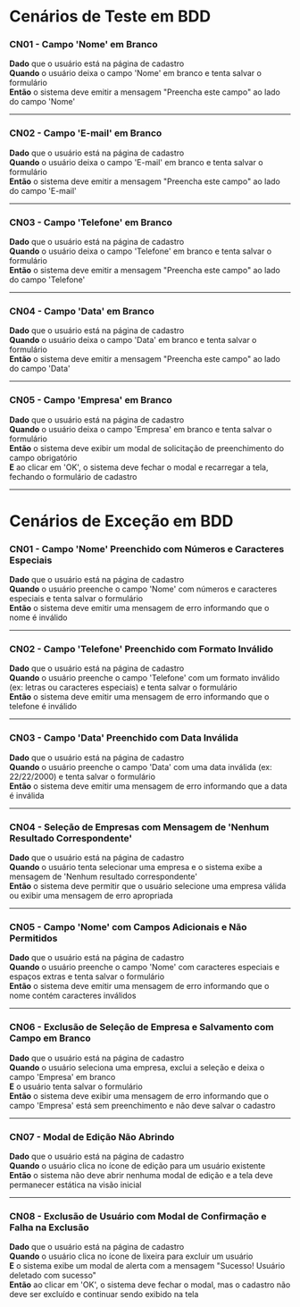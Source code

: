 # Cenários de Teste em BDD

### CN01 - Campo 'Nome' em Branco
**Dado** que o usuário está na página de cadastro  
**Quando** o usuário deixa o campo 'Nome' em branco e tenta salvar o formulário  
**Então** o sistema deve emitir a mensagem "Preencha este campo" ao lado do campo 'Nome'

---
### CN02 - Campo 'E-mail' em Branco
**Dado** que o usuário está na página de cadastro  
**Quando** o usuário deixa o campo 'E-mail' em branco e tenta salvar o formulário  
**Então** o sistema deve emitir a mensagem "Preencha este campo" ao lado do campo 'E-mail'

---
### CN03 - Campo 'Telefone' em Branco
**Dado** que o usuário está na página de cadastro  
**Quando** o usuário deixa o campo 'Telefone' em branco e tenta salvar o formulário  
**Então** o sistema deve emitir a mensagem "Preencha este campo" ao lado do campo 'Telefone'

---
### CN04 - Campo 'Data' em Branco
**Dado** que o usuário está na página de cadastro  
**Quando** o usuário deixa o campo 'Data' em branco e tenta salvar o formulário  
**Então** o sistema deve emitir a mensagem "Preencha este campo" ao lado do campo 'Data'

---
### CN05 - Campo 'Empresa' em Branco
**Dado** que o usuário está na página de cadastro  
**Quando** o usuário deixa o campo 'Empresa' em branco e tenta salvar o formulário  
**Então** o sistema deve exibir um modal de solicitação de preenchimento do campo obrigatório  
**E** ao clicar em 'OK', o sistema deve fechar o modal e recarregar a tela, fechando o formulário de cadastro

---

# Cenários de Exceção em BDD

### CN01 - Campo 'Nome' Preenchido com Números e Caracteres Especiais
**Dado** que o usuário está na página de cadastro  
**Quando** o usuário preenche o campo 'Nome' com números e caracteres especiais e tenta salvar o formulário  
**Então** o sistema deve emitir uma mensagem de erro informando que o nome é inválido

---
### CN02 - Campo 'Telefone' Preenchido com Formato Inválido
**Dado** que o usuário está na página de cadastro  
**Quando** o usuário preenche o campo 'Telefone' com um formato inválido (ex: letras ou caracteres especiais) e tenta salvar o formulário  
**Então** o sistema deve emitir uma mensagem de erro informando que o telefone é inválido

---
### CN03 - Campo 'Data' Preenchido com Data Inválida
**Dado** que o usuário está na página de cadastro  
**Quando** o usuário preenche o campo 'Data' com uma data inválida (ex: 22/22/2000) e tenta salvar o formulário  
**Então** o sistema deve emitir uma mensagem de erro informando que a data é inválida

---
### CN04 - Seleção de Empresas com Mensagem de 'Nenhum Resultado Correspondente'
**Dado** que o usuário está na página de cadastro  
**Quando** o usuário tenta selecionar uma empresa e o sistema exibe a mensagem de 'Nenhum resultado correspondente'  
**Então** o sistema deve permitir que o usuário selecione uma empresa válida ou exibir uma mensagem de erro apropriada

---
### CN05 - Campo 'Nome' com Campos Adicionais e Não Permitidos
**Dado** que o usuário está na página de cadastro  
**Quando** o usuário preenche o campo 'Nome' com caracteres especiais e espaços extras e tenta salvar o formulário  
**Então** o sistema deve emitir uma mensagem de erro informando que o nome contém caracteres inválidos

---
### CN06 - Exclusão de Seleção de Empresa e Salvamento com Campo em Branco
**Dado** que o usuário está na página de cadastro  
**Quando** o usuário seleciona uma empresa, exclui a seleção e deixa o campo 'Empresa' em branco  
**E** o usuário tenta salvar o formulário  
**Então** o sistema deve exibir uma mensagem de erro informando que o campo 'Empresa' está sem preenchimento e não deve salvar o cadastro

---
### CN07 - Modal de Edição Não Abrindo
**Dado** que o usuário está na página de cadastro  
**Quando** o usuário clica no ícone de edição para um usuário existente  
**Então** o sistema não deve abrir nenhuma modal de edição e a tela deve permanecer estática na visão inicial

---
### CN08 - Exclusão de Usuário com Modal de Confirmação e Falha na Exclusão
**Dado** que o usuário está na página de cadastro  
**Quando** o usuário clica no ícone de lixeira para excluir um usuário  
**E** o sistema exibe um modal de alerta com a mensagem "Sucesso! Usuário deletado com sucesso"  
**Então** ao clicar em 'OK', o sistema deve fechar o modal, mas o cadastro não deve ser excluído e continuar sendo exibido na tela
